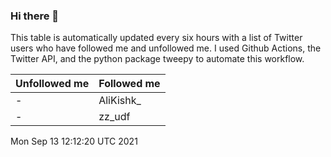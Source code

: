 ### Hi there 👋

This table is automatically updated every six hours with a list of Twitter users who have followed me and unfollowed me. I used Github Actions, the Twitter API, and the python package tweepy to automate this workflow.

| Unfollowed me |  Followed me |
| --- | --- |
|-|AliKishk_|
|-|zz_udf|
Mon Sep 13 12:12:20 UTC 2021
